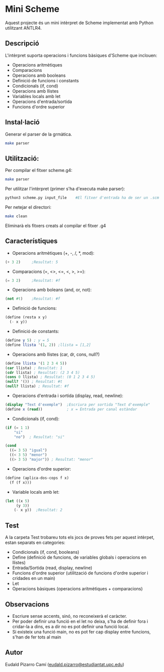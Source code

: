 # Mini Scheme

Aquest projecte és un mini intèrpret de Scheme implementat amb Python utilitzant ANTLR4.


## Descripció

L'intèrpret suporta operacions i funcions bàsiques d'Scheme que inclouen:
- Operacions aritmètiques
- Comparacions
- Operacions amb booleans
- Definició de funcions i constants
- Condicionals (if, cond)
- Operacions amb llistes
- Variables locals amb let
- Operacions d'entrada/sortida
- Funcions d'ordre superior

## Instal·lació

Generar el parser de la grmàtica.
```bash
make parser
```

## Utilització:
Per compilar el fitxer scheme.g4:
```bash
make parser
```
Per utilitzar l'intèrpret (primer s'ha d'executa make parser):
```bash
python3 scheme.py input_file    #El fitxer d'entrada ha de ser un .scm
```

Per netejar el directori:
```bash
make clean
```
Eliminarà els fitxers creats al compilar el fitxer .g4

## Característiques

- Operacions aritmètiques (+, -, /, *, mod):
```scheme
(+ 3 2)     ;Resultat: 5
```

- Comparacions (=, <>, <=, <, >, >=):
```scheme
(= 3 2)     ;Resultat: #f
```

- Operacions amb boleans (and, or, not):
```scheme
(not #t)    ;Resultat: #f
```

- Definició de funcions:
```scheme
(define (resta x y)
  (- x y))
```
- Definició de constants:
```scheme
(define y 5) ; y = 5
(define llista '(1, 2)) ;llista = [1,2]
```

- Operacions amb llistes (car, dr, cons, null?)
```scheme
(define llista '(1 2 3 4 5))
(car llista) ; Resultat: 1
(cdr llista) ; Resultat: (2 3 4 5)
(cons 0 llista) ; Resultat: (0 1 2 3 4 5)
(null? '()) ; Resultat: #t
(null? llista) ; Resultat: #f
```

- Operacions d'entrada i sortida (display, read, newline):
```scheme
(display "Text d'exemple")  ;Escriura per sortida "Text d'exemple"
(define x (read))           ; x = Entrada per canal estàndar
```

- Condicionals (if, cond):
```scheme
(if (= 1 1)
    "si"
    "no")  ; Resultat: "si"

(cond
  ((= 3 5) "igual")
  ((< 3 5) "menor")
  ((> 3 5) "major")) ; Resultat: "menor"
```

- Operacions d'ordre superior:
```scheme
(define (aplica-dos-cops f x)
  (f (f x)))
```

- Variable locals amb let:
```scheme
(let ((x 5)
     (y 3))
    (- x y))  ;Resultat: 2
```

## Test
A la carpeta Test trobareu tots els jocs de proves fets per aquest intèrpet, estan separats en categories:
  - Condicionals (if, cond, booleans)
  - Define (definició de funcions, de variables globals i operacions en llistes)
  - Entrada/Sortida (read, display, newline)
  - Funcions d'ordre superior (utilització de funcions d'ordre superior i cridades en un main)
  - Let
  - Operacions bàsiques (operacions aritmètiques + comparacions)

## Observacions
- Escriure sense accents, sinó, no reconeixerà el caràcter.
- Per poder definir una funció en el let no deixa, s'ha de definir fora i cridar-la a dins, es a dir no es pot definir una funció local.
- Si existeix una funció main, no es pot fer cap display entre funcions, s'han de fer tots al main


## Autor
Eudald Pizarro Camí (eudald.pizarro@estudiantat.upc.edu)
